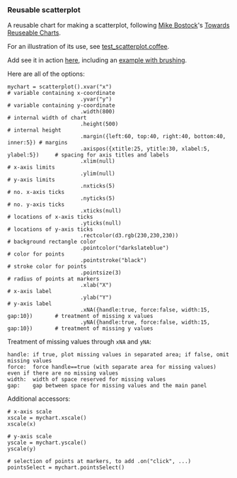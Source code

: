 ### Reusable scatterplot

A reusable chart for making a scatterplot,
following
[Mike Bostock](http://bost.ocks.org/mike)'s
[Towards Reuseable Charts](http://bost.ocks.org/mike/chart/).

For an illustration of its use, see [test_scatterplot.coffee](https://github.com/kbroman/qtlcharts/blob/master/scatterplot/test_scatterplot.coffee).

Add see it in action
[here](http://www.biostat.wisc.edu/~kbroman/D3/scatterplot),
including an [example with brushing](http://www.biostat.wisc.edu/~kbroman/D3/scatterplot/index.html#ex2).

Here are all of the options:

    mychart = scatterplot().xvar("x")                                               # variable containing x-coordinate
                           .yvar("y")                                               # variable containing y-coordinate
                           .width(800)                                              # internal width of chart
                           .height(500)                                             # internal height
                           .margin({left:60, top:40, right:40, bottom:40, inner:5}) # margins
                           .axispos({xtitle:25, ytitle:30, xlabel:5, ylabel:5})     # spacing for axis titles and labels
                           .xlim(null)                                              # x-axis limits
                           .ylim(null)                                              # y-axis limits
                           .nxticks(5)                                              # no. x-axis ticks
                           .nyticks(5)                                              # no. y-axis ticks
                           .xticks(null)                                            # locations of x-axis ticks
                           .yticks(null)                                            # locations of y-axis ticks
                           .rectcolor(d3.rgb(230,230,230))                          # background rectangle color
                           .pointcolor("darkslateblue")                             # color for points
                           .pointstroke("black")                                    # stroke color for points
                           .pointsize(3)                                            # radius of points at markers
                           .xlab("X")                                               # x-axis label
                           .ylab("Y")                                               # y-axis label
                           .xNA({handle:true, force:false, width:15, gap:10})       # treatment of missing x values
                           .yNA({handle:true, force:false, width:15, gap:10})       # treatment of missing y values

Treatment of missing values through `xNA` and `yNA`:

    handle: if true, plot missing values in separated area; if false, omit missing values
    force:  force handle==true (with separate area for missing values) even if there are no missing values
    width:  width of space reserved for missing values
    gap:    gap between space for missing values and the main panel

Additional accessors:

    # x-axis scale
    xscale = mychart.xscale()
    xscale(x)

    # y-axis scale
    yscale = mychart.yscale()
    yscale(y)

    # selection of points at markers, to add .on("click", ...)
    pointsSelect = mychart.pointsSelect()
